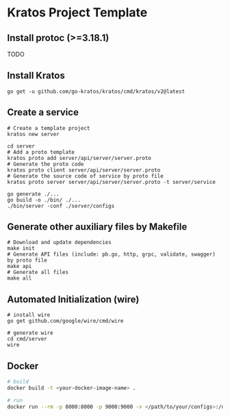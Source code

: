 # Kratos Project Template

## Install protoc (>=3.18.1)
   TODO
## Install Kratos
```
go get -u github.com/go-kratos/kratos/cmd/kratos/v2@latest
```
## Create a service
```
# Create a template project
kratos new server

cd server
# Add a proto template
kratos proto add server/api/server/server.proto
# Generate the proto code
kratos proto client server/api/server/server.proto
# Generate the source code of service by proto file
kratos proto server server/api/server/server.proto -t server/service

go generate ./...
go build -o ./bin/ ./...
./bin/server -conf ./server/configs
```
## Generate other auxiliary files by Makefile
```
# Download and update dependencies
make init
# Generate API files (include: pb.go, http, grpc, validate, swagger) by proto file
make api
# Generate all files
make all
```
## Automated Initialization (wire)
```
# install wire
go get github.com/google/wire/cmd/wire

# generate wire
cd cmd/server
wire
```

## Docker
```bash
# build
docker build -t <your-docker-image-name> .

# run
docker run --rm -p 8000:8000 -p 9000:9000 -v </path/to/your/configs>:/data/conf <your-docker-image-name>
```

